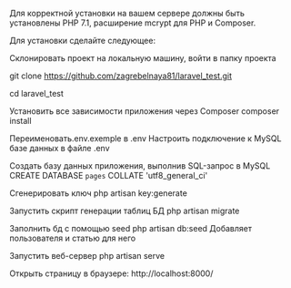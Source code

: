 Для корректной установки на вашем сервере должны быть установлены PHP 7.1, расширение mcrypt для PHP и Composer. 

Для установки сделайте следующее:

Склонировать проект на локальную машину, войти в папку проекта

git clone https://github.com/zagrebelnaya81/laravel_test.git

cd laravel_test

Установить все зависимости приложения через Composer
composer install

Переименовать.env.exemple в .env
Настроить подключение к MySQL базе данных в файле .env

Создать базу данных приложения, выполнив SQL-запрос в MySQL
CREATE DATABASE `pages` COLLATE 'utf8_general_ci'

Сгенерировать ключ 
php artisan key:generate

Запустить скрипт генерации таблиц БД
php artisan migrate

Заполнить бд с помощью seed 
php artisan db:seed
Добавляет пользователя и статью для него 

Запустить веб-сервер
php artisan serve

Открыть страницу в браузере: http://localhost:8000/
